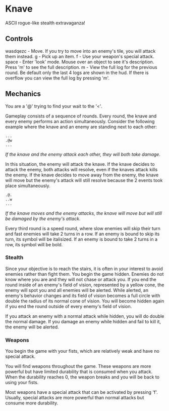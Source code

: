 # Knave
ASCII rogue-like stealth extravaganza!

## Controls
wasdqezc	-	Move. If you try to move into an enemy's tile, you will attack them instead.
g		    -	Pick up an item.
f		    -	Use your weapon's special attack.
space		-	Enter 'look' mode. Mouse over an object to see it's description. Press 'm' to see the full description.
m		    -	View the full log for the previous round. Be default only the last 4 logs are shown in the hud. If there is overflow you can view the full log by pressing 'm'.

## Mechanics
You are a '@' trying to find your wait to the '<'.

Gameplay consists of a sequence of rounds. Every round, the knave and every enemy performs an action simultaneously. Consider the following example where the knave and an enemy are standing next to each other:

```code
...
.@w
...
```
_If the knave and the enemy attack each other, they will both take damage._

In this situation, the enemy will attack the knave. If the knave decides to attack the enemy, both attacks will resolve, even if the knaves attack kills the enemy. If the knave decides to move away from the enemy, the knave will move but the enemy's attack will still resolve because the 2 events took place simultaneously.

```code
.@.
..w
...
```
_If the knave moves and the enemy attacks, the knave will move but will still be damaged by the enemy's attack._

Every third round is a speed round, where slow enemies will skip their turn and fast enemies will take 2 turns in a row. If an enemy is bound to skip its turn, its symbol will be italisized. If an enemy is bound to take 2 turns in a row, its symbol will be bold.

### Stealth
Since your objective is to reach the stairs, it is often in your interest to avoid enemies rather than fight them. You begin the game hidden. Enemies do not know where you are and they will not chase or attack you. If you end the round inside of an enemy's field of vision, represented by a yellow cone, the enemy will spot you and all enemies will be alerted. While alerted, an enemy's behavior changes and its field of vision becomes a full circle with double the radius of its normal cone of vision. You will become hidden again if you end the round outside of every enemy's field of vision.

If you attack an enemy with a normal attack while hidden, you will do double the normal damage. If you damage an enemy while hidden and fail to kill it, the enemy will be alerted.

### Weapons
You begin the game with your fists, which are relatively weak and have no special attack.

You will find weapons throughout the game. These weapons are more powerful but have limited durability that is consumed when you attack. When the durability reaches 0, the weapon breaks and you will be back to using your fists.

Most weapons have a special attack that can be activated by pressing 'f'. Usually, special attacks are more powerful than normal attacks but consume more durability.